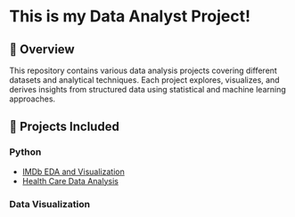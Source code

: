 # **This is my Data Analyst Project!**

## **📌 Overview**
This repository contains various data analysis projects covering different datasets and analytical techniques. Each project explores, visualizes, and derives insights from structured data using statistical and machine learning approaches.

## **📂 Projects Included**
### **Python**
- [IMDb EDA and Visualization](https://github.com/Kamiladine/Data-Analyst-Project/tree/main/IMDb%20Analysis)
- [Health Care Data Analysis](https://github.com/Kamiladine/Data-Analyst-Project/tree/main/Health_Care_Analysis)

### **Data Visualization**
